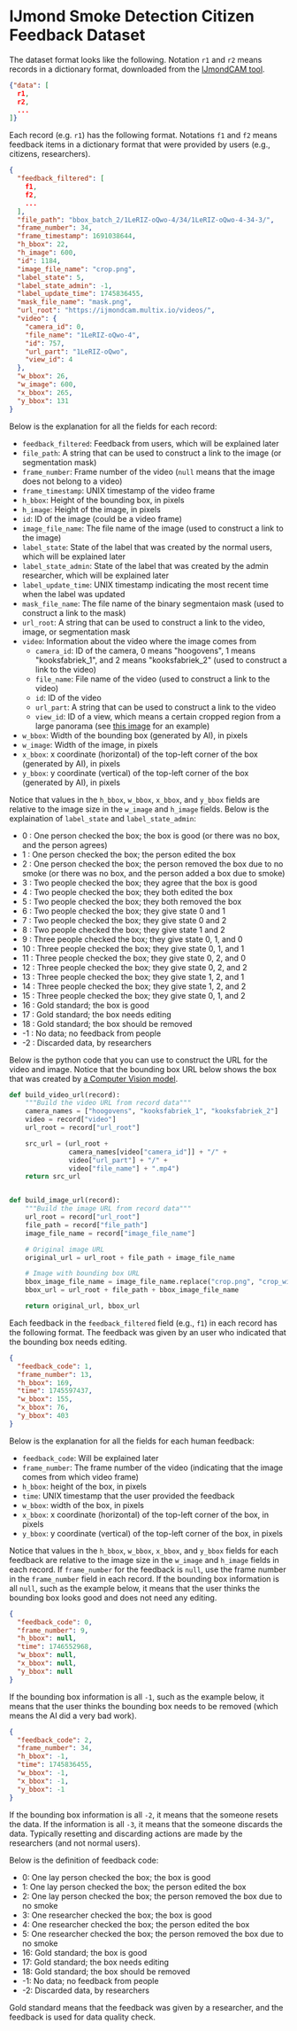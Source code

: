 # IJmond Smoke Detection Citizen Feedback Dataset

The dataset format looks like the following. Notation `r1` and `r2` means records in a dictionary format, downloaded from the [IJmondCAM tool](https://ijmondcam.multix.io/index.html).
```json
{"data": [
  r1,
  r2,
  ...
]}
```

Each record (e.g. `r1`) has the following format. Notations `f1` and `f2` means feedback items in a dictionary format that were provided by users (e.g., citizens, researchers).
```json
{
  "feedback_filtered": [
    f1,
    f2,
    ...
  ],
  "file_path": "bbox_batch_2/1LeRIZ-oQwo-4/34/1LeRIZ-oQwo-4-34-3/",
  "frame_number": 34,
  "frame_timestamp": 1691038644,
  "h_bbox": 22,
  "h_image": 600,
  "id": 1184,
  "image_file_name": "crop.png",
  "label_state": 5,
  "label_state_admin": -1,
  "label_update_time": 1745836455,
  "mask_file_name": "mask.png",
  "url_root": "https://ijmondcam.multix.io/videos/",
  "video": {
    "camera_id": 0,
    "file_name": "1LeRIZ-oQwo-4",
    "id": 757,
    "url_part": "1LeRIZ-oQwo",
    "view_id": 4
  },
  "w_bbox": 26,
  "w_image": 600,
  "x_bbox": 265,
  "y_bbox": 131
}
```

Below is the explanation for all the fields for each record:
- `feedback_filtered`: Feedback from users, which will be explained later
- `file_path`: A string that can be used to construct a link to the image (or segmentation mask)
- `frame_number`: Frame number of the video (`null` means that the image does not belong to a video)
- `frame_timestamp`: UNIX timestamp of the video frame
- `h_bbox`: Height of the bounding box, in pixels
- `h_image`: Height of the image, in pixels
- `id`: ID of the image (could be a video frame)
- `image_file_name`: The file name of the image (used to construct a link to the image)
- `label_state`: State of the label that was created by the normal users, which will be explained later
- `label_state_admin`: State of the label that was created by the admin researcher, which will be explained later
- `label_update_time`: UNIX timestamp indicating the most recent time when the label was updated
- `mask_file_name`: The file name of the binary segmentaion mask (used to construct a link to the mask)
- `url_root`: A string that can be used to construct a link to the video, image, or segmentation mask
- `video`: Information about the video where the image comes from
  - `camera_id`: ID of the camera, 0 means "hoogovens", 1 means "kooksfabriek_1", and 2 means "kooksfabriek_2" (used to construct a link to the video)
  - `file_name`: File name of the video (used to construct a link to the video)
  - `id`: ID of the video
  - `url_part`: A string that can be used to construct a link to the video
  - `view_id`: ID of a view, which means a certain cropped region from a large panorama (see [this image](https://ijmondcam.multix.io/img/home-image.png) for an example)
- `w_bbox`: Width of the bounding box (generated by AI), in pixels
- `w_image`: Width of the image, in pixels
- `x_bbox`: x coordinate (horizontal) of the top-left corner of the box (generated by AI), in pixels
- `y_bbox`: y coordinate (vertical) of the top-left corner of the box (generated by AI), in pixels

Notice that values in the `h_bbox`, `w_bbox`, `x_bbox`, and `y_bbox` fields are relative to the image size in the `w_image` and `h_image` fields. Below is the explaination of `label_state` and `label_state_admin`:
- 0 : One person checked the box; the box is good (or there was no box, and the person agrees)
- 1 : One person checked the box; the person edited the box
- 2 : One person checked the box; the person removed the box due to no smoke (or there was no box, and the person added a box due to smoke)
- 3 : Two people checked the box; they agree that the box is good
- 4 : Two people checked the box; they both edited the box
- 5 : Two people checked the box; they both removed the box
- 6 : Two people checked the box; they give state 0 and 1
- 7 : Two people checked the box; they give state 0 and 2
- 8 : Two people checked the box; they give state 1 and 2
- 9 : Three people checked the box; they give state 0, 1, and 0
- 10 : Three people checked the box; they give state 0, 1, and 1
- 11 : Three people checked the box; they give state 0, 2, and 0
- 12 : Three people checked the box; they give state 0, 2, and 2
- 13 : Three people checked the box; they give state 1, 2, and 1
- 14 : Three people checked the box; they give state 1, 2, and 2
- 15 : Three people checked the box; they give state 0, 1, and 2
- 16 : Gold standard; the box is good
- 17 : Gold standard; the box needs editing
- 18 : Gold standard; the box should be removed
- -1 : No data; no feedback from people
- -2 : Discarded data, by researchers

Below is the python code that you can use to construct the URL for the video and image. Notice that the bounding box URL below shows the box that was created by [a Computer Vision model](https://github.com/MultiX-Amsterdam/ijmond-camera-ai/tree/main/bvm_training).
```python
def build_video_url(record):
    """Build the video URL from record data"""
    camera_names = ["hoogovens", "kooksfabriek_1", "kooksfabriek_2"]
    video = record["video"]
    url_root = record["url_root"]

    src_url = (url_root +
               camera_names[video["camera_id"]] + "/" +
               video["url_part"] + "/" +
               video["file_name"] + ".mp4")
    return src_url


def build_image_url(record):
    """Build the image URL from record data"""
    url_root = record["url_root"]
    file_path = record["file_path"]
    image_file_name = record["image_file_name"]

    # Original image URL
    original_url = url_root + file_path + image_file_name

    # Image with bounding box URL
    bbox_image_file_name = image_file_name.replace("crop.png", "crop_with_bbox.png")
    bbox_url = url_root + file_path + bbox_image_file_name

    return original_url, bbox_url
```

Each feedback in the `feedback_filtered` field (e.g., `f1`) in each record has the following format. The feedback was given by an user who indicated that the bounding box needs editing.
```json
{
  "feedback_code": 1,
  "frame_number": 13,
  "h_bbox": 169,
  "time": 1745597437,
  "w_bbox": 155,
  "x_bbox": 76,
  "y_bbox": 403
}
```

Below is the explanation for all the fields for each human feedback:
- `feedback_code`: Will be explained later
- `frame_number`: The frame number of the video (indicating that the image comes from which video frame)
- `h_bbox`: height of the box, in pixels
- `time`: UNIX timestamp that the user provided the feedback
- `w_bbox`: width of the box, in pixels
- `x_bbox`: x coordinate (horizontal) of the top-left corner of the box, in pixels
- `y_bbox`: y coordinate (vertical) of the top-left corner of the box, in pixels

Notice that values in the `h_bbox`, `w_bbox`, `x_bbox`, and `y_bbox` fields for each feedback are relative to the image size in the `w_image` and `h_image` fields in each record. If `frame_number` for the feedback is `null`, use the frame number in the `frame_number` field in each record. If the bounding box information is all `null`, such as the example below, it means that the user thinks the bounding box looks good and does not need any editing.
```json
{
  "feedback_code": 0,
  "frame_number": 9,
  "h_bbox": null,
  "time": 1746552968,
  "w_bbox": null,
  "x_bbox": null,
  "y_bbox": null
}
```

If the bounding box information is all `-1`, such as the example below, it means that the user thinks the bounding box needs to be removed (which means the AI did a very bad work).
```json
{
  "feedback_code": 2,
  "frame_number": 34,
  "h_bbox": -1,
  "time": 1745836455,
  "w_bbox": -1,
  "x_bbox": -1,
  "y_bbox": -1
}
```

If the bounding box information is all `-2`, it means that the someone resets the data. If the information is all `-3`, it means that the someone discards the data. Typically resetting and discarding actions are made by the researchers (and not normal users).

Below is the definition of feedback code:
- 0: One lay person checked the box; the box is good
- 1: One lay person checked the box; the person edited the box
- 2: One lay person checked the box; the person removed the box due to no smoke
- 3: One researcher checked the box; the box is good
- 4: One researcher checked the box; the person edited the box
- 5: One researcher checked the box; the person removed the box due to no smoke
- 16: Gold standard; the box is good
- 17: Gold standard; the box needs editing
- 18: Gold standard; the box should be removed
- -1: No data; no feedback from people
- -2: Discarded data, by researchers

Gold standard means that the feedback was given by a researcher, and the feedback is used for data quality check.